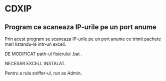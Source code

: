 # CDXIP

## Program ce scaneaza IP-urile pe un port anume

Prin acest program se scaneaza IP-urile pe un port anume ce trimit pachete mari listandu-le intr-un excell.

DE MODIFICAT path-ul fisierului .bat .

NECESAR EXCELL INSTALAT.

Pentru a rula sniffer-ul, run as Admin.